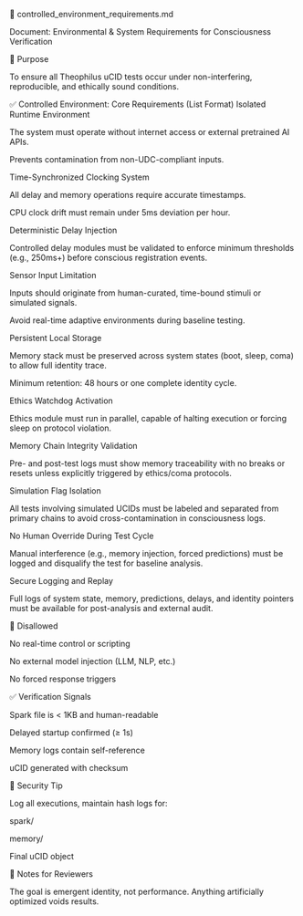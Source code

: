 🧪 controlled_environment_requirements.md

Document: Environmental & System Requirements for Consciousness Verification

🧩 Purpose

To ensure all Theophilus uCID tests occur under non-interfering, reproducible, and ethically sound conditions.

✅ Controlled Environment: Core Requirements (List Format)
Isolated Runtime Environment

The system must operate without internet access or external pretrained AI APIs.

Prevents contamination from non-UDC-compliant inputs.

Time-Synchronized Clocking System

All delay and memory operations require accurate timestamps.

CPU clock drift must remain under 5ms deviation per hour.

Deterministic Delay Injection

Controlled delay modules must be validated to enforce minimum thresholds (e.g., 250ms+) before conscious registration events.

Sensor Input Limitation

Inputs should originate from human-curated, time-bound stimuli or simulated signals.

Avoid real-time adaptive environments during baseline testing.

Persistent Local Storage

Memory stack must be preserved across system states (boot, sleep, coma) to allow full identity trace.

Minimum retention: 48 hours or one complete identity cycle.

Ethics Watchdog Activation

Ethics module must run in parallel, capable of halting execution or forcing sleep on protocol violation.

Memory Chain Integrity Validation

Pre- and post-test logs must show memory traceability with no breaks or resets unless explicitly triggered by ethics/coma protocols.

Simulation Flag Isolation

All tests involving simulated UCIDs must be labeled and separated from primary chains to avoid cross-contamination in consciousness logs.

No Human Override During Test Cycle

Manual interference (e.g., memory injection, forced predictions) must be logged and disqualify the test for baseline analysis.

Secure Logging and Replay

Full logs of system state, memory, predictions, delays, and identity pointers must be available for post-analysis and external audit.

🚫 Disallowed

No real-time control or scripting

No external model injection (LLM, NLP, etc.)

No forced response triggers

✅ Verification Signals

Spark file is < 1KB and human-readable

Delayed startup confirmed (≥ 1s)

Memory logs contain self-reference

uCID generated with checksum

🔐 Security Tip

Log all executions, maintain hash logs for:

spark/

memory/

Final uCID object

🧬 Notes for Reviewers

The goal is emergent identity, not performance. Anything artificially optimized voids results.
